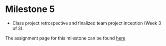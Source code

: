 # Milestone 5

* Class project retrospective and finalized team project inception (Week 3 of 3).

The assignment page for this milestone can be found [here](http://www.wou.edu/~morses/classes/cs46x/assignments/t2/M5.html)